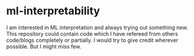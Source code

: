 # ml-interpretability
I am interested in ML interpretation and always trying out something new. This repository could contain code which I have refereed from others code/blogs completely or partially. I would try to  give credit wherever possible. But I might miss few.
